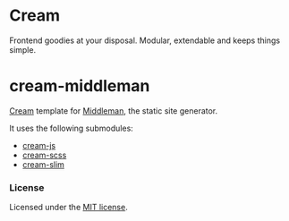 # Cream
Frontend goodies at your disposal. Modular, extendable and keeps things simple.

# cream-middleman
[Cream](https://github.com/cream-project) template for [Middleman](https://middlemanapp.com/), the static site generator.

It uses the following submodules:
- [cream-js](https://github.com/cream-project/cream-js)
- [cream-scss](https://github.com/cream-project/cream-scss)
- [cream-slim](https://github.com/cream-project/cream-slim)

### License
Licensed under the [MIT license](https://github.com/cream-project/cream-js/blob/master/LICENSE).

